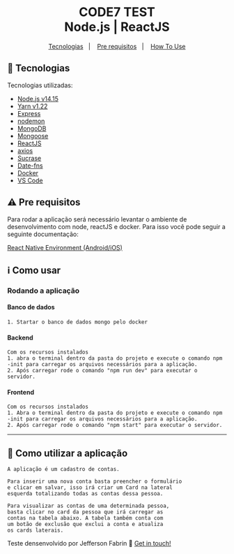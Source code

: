 <h1 align="center">
    CODE7 TEST <br />
    Node.js | ReactJS
</h1>

<p align="center">
  <a href="#rocket-technologies">Tecnologias</a>&nbsp;&nbsp;&nbsp;|&nbsp;&nbsp;&nbsp;
  <a href="#warning-prerequisites">Pre requisitos</a>&nbsp;&nbsp;&nbsp;|&nbsp;&nbsp;&nbsp;
  <a href="#information_source-how-to-use">How To Use</a>
</p>

## :rocket: Tecnologias
Tecnologias utilizadas:

-  [Node.js v14.15][nodejs]
-  [Yarn v1.22][yarn]
-  [Express](https://expressjs.com/)
-  [nodemon](https://github.com/remy/nodemon)
-  [MongoDB](https://mongodb.com)
-  [Mongoose](https://mongoosejs.com/)
-  [ReactJS](https://reactjs.org/)
-  [axios](https://github.com/axios/axios)
-  [Sucrase](https://www.npmjs.com/package/sucrase)
-  [Date-fns](https://date-fns.org/docs/Getting-Started#installation)
-  [Docker](https://www.docker.com/get-started)
-  [VS Code][vc]

## :warning: Pre requisitos

Para rodar a aplicação será necessário levantar o ambiente de desenvolvimento com node, reactJS e docker. Para isso você pode seguir a seguinte documentação:

[React Native Environment (Android/iOS)](https://react-native.rocketseat.dev/)
  
## :information_source: Como usar

<h3>Rodando a aplicação</h3>

<h4>Banco de dados</h4>

	1. Startar o banco de dados mongo pelo docker

<h4>Backend</h4>

	Com os recursos instalados
	1. abra o terminal dentro da pasta do projeto e execute o comando npm -init para carregar os arquivos necessários para a aplicação. 
	2. Após carregar rode o comando "npm run dev" para executar o servidor.

<h4>Frontend</h4>

	Com os recursos instalados
	1. Abra o terminal dentro da pasta do projeto e execute o comando npm -init para carregar os arquivos necessários para a aplicação. 
	2. Após carregar rode o comando "npm start" para executar o servidor.
---

## :memo: Como utilizar a aplicação 
	
	A aplicação é um cadastro de contas.
	
	Para inserir uma nova conta basta preencher o formulário
	e clicar em salvar, isso irá criar um Card na lateral 
	esquerda totalizando todas as contas dessa pessoa.
	
	Para visualizar as contas de uma determinada pessoa, 
	basta clicar no card da pessoa que irá carregar as 
	contas na tabela abaixo. A tabela também conta com 
	um botão de exclusão que exclui a conta e atualiza 
	os cards laterais.


Teste densenvolvido por Jefferson Fabrin :wave: [Get in touch!](https://www.linkedin.com/in/jeffersonfabrin/)

[nodejs]: https://nodejs.org/
[yarn]: https://yarnpkg.com/
[vc]: https://code.visualstudio.com/
[vceditconfig]: https://marketplace.visualstudio.com/items?itemName=EditorConfig.EditorConfig
[vceslint]: https://marketplace.visualstudio.com/items?itemName=dbaeumer.vscode-eslint
